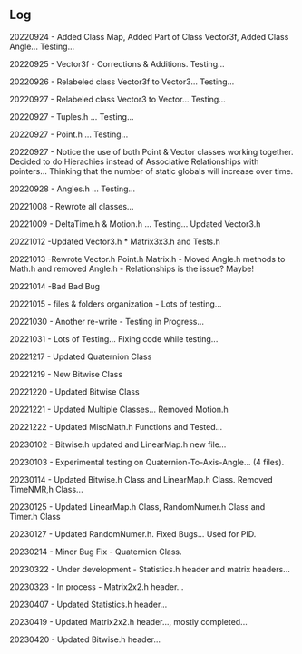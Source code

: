## Log

<p>20220924 - Added Class Map, Added Part of Class Vector3f, Added Class Angle... Testing...</p>
<p>20220925 - Vector3f - Corrections & Additions. Testing...</p>
<p>20220926 - Relabeled class Vector3f to Vector3... Testing...</p>
<p>20220927 - Relabeled class Vector3 to Vector... Testing... </p>
<p>20220927 - Tuples.h ... Testing... </p>
<p>20220927 - Point.h ... Testing... </p>
<p>20220927 - Notice the use of both Point & Vector classes working together. Decided to do Hierachies instead of Associative Relationships with pointers... Thinking that the number of static globals will increase over time.</p>
<p>20220928 - Angles.h ... Testing... </p>
<p>20221008 - Rewrote all classes... </p>
<p>20221009 - DeltaTime.h & Motion.h ... Testing... Updated Vector3.h</p>
<p>20221012 -Updated Vector3.h * Matrix3x3.h and Tests.h</p>
<p>20221013 -Rewrote Vector.h Point.h Matrix.h - Moved Angle.h methods to Math.h and removed Angle.h - Relationships is the issue? Maybe!</p>
<p>20221014 -Bad Bad Bug</p>
<p>20221015 - files & folders organization - Lots of testing...</p>
<p>20221030 - Another re-write - Testing in Progress...</p>
<p>20221031 - Lots of Testing... Fixing code while testing...</p>
<p>20221217 - Updated Quaternion Class</p>
<p>20221219 - New Bitwise Class</p>
<p>20221220 - Updated Bitwise Class</p>
<p>20221221 - Updated Multiple Classes... Removed Motion.h</p>
<p>20221222 - Updated MiscMath.h Functions and Tested...</p>
<p>20230102 - Bitwise.h updated and LinearMap.h new file...</p>
<p>20230103 - Experimental testing on Quaternion-To-Axis-Angle... (4 files).</p>
<p>20230114 - Updated Bitwise.h Class and LinearMap.h Class. Removed TimeNMR,h Class...</p>
<p>20230125 - Updated LinearMap.h Class, RandomNumer.h Class and Timer.h Class</p>
<p>20230127 - Updated RandomNumer.h. Fixed Bugs... Used for PID.</p>
<p>20230214 - Minor Bug Fix - Quaternion Class.</p>
<p>20230322 - Under development - Statistics.h header and matrix headers...</p>
<p>20230323 - In process - Matrix2x2.h header...</p>
<p>20230407 - Updated Statistics.h header...</p>
<p>20230419 - Updated Matrix2x2.h header..., mostly completed...</p>
<p>20230420 - Updated Bitwise.h header...</p>
